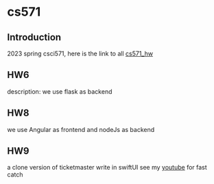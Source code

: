 # cs571
## Introduction
2023 spring csci571, here is the link to all [cs571_hw](https://studentbc.github.io/csci571)


## HW6
description:
we use flask as backend

## HW8
we use Angular as frontend and nodeJs as backend

## HW9
a clone version of ticketmaster write in swiftUI
see my [youtube](https://www.youtube.com/watch?v=dOmVjJXDbHA) for fast catch
